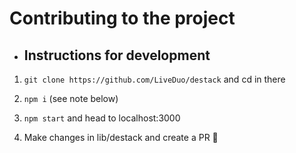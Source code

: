 # Contributing to the project


* ## Instructions for development

1. `git clone https://github.com/LiveDuo/destack` and cd in there

2. `npm i` (see note below)

3. `npm start` and head to localhost:3000

4. Make changes in lib/destack and create a PR 🚀